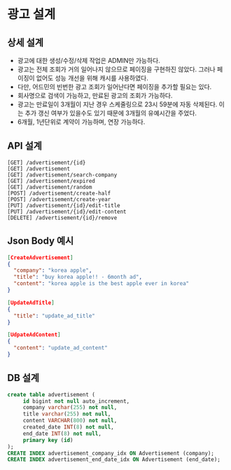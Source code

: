 # 광고 설계

## 상세 설계
* 광고에 대한 생성/수정/삭제 작업은 ADMIN만 가능하다.
* 광고는 전체 조회가 거의 일어나지 않으므로 페이징을 구현하진 않았다. 그러나 페이징이 없어도 성능 개선을 위해 캐시를 사용하였다.
* 다만, 어드민의 빈번한 광고 조회가 일어난다면 페이징을 추가할 필요는 있다.
* 회사명으로 검색이 가능하고, 만료된 광고의 조회가 가능하다.
* 광고는 만료일이 3개월이 지난 경우 스케줄링으로 23시 59분에 자동 삭제된다. 이는 추가 갱신 여부가 있을수도 있기 때문에 3개월의 유예시간을 주었다.
* 6개월, 1년단위로 계약이 가능하며, 연장 가능하다.

## API 설계
```
[GET] /advertisement/{id}
[GET] /advertisement
[GET] /advertisement/search-company
[GET] /advertisement/expired
[GET] /advertisement/random
[POST] /advertisement/create-half
[POST] /advertisement/create-year
[PUT] /advertisement/{id}/edit-title
[PUT] /advertisement/{id}/edit-content
[DELETE] /advertisement/{id}/remove
```

## Json Body 예시
```json
[CreateAdvertisement]
{
  "company": "korea apple",
  "title": "buy korea apple!! - 6month ad",
  "content": "korea apple is the best apple ever in korea"
}

[UpdateAdTitle]
{
  "title": "update_ad_title"
}

[UdpateAdContent]
{
  "content": "update_ad_content"
}
```

## DB 설계
```sql
create table advertisement (
     id bigint not null auto_increment,
     company varchar(255) not null,
     title varchar(255) not null,
     content VARCHAR(800) not null,
     created_date INT(8) not null,
     end_date INT(8) not null,
     primary key (id)
);
CREATE INDEX advertisement_company_idx ON Advertisement (company);
CREATE INDEX advertisement_end_date_idx ON Advertisement (end_date);
```
